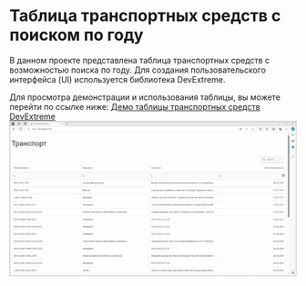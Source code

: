 # Таблица транспортных средств с поиском по году

В данном проекте представлена таблица транспортных средств с возможностью поиска по году. Для создания пользовательского интерфейса (UI) используется библиотека DevExtreme.

Для просмотра демонстрации и использования таблицы, вы можете перейти по ссылке ниже:
[Демо таблицы транспортных средств DevExtreme](https://js.devexpress.com/Angular/Demos/WidgetsGallery/Demo/DataGrid/Overview/MaterialBlueLight/)
![Анимация](resources/demo.gif)